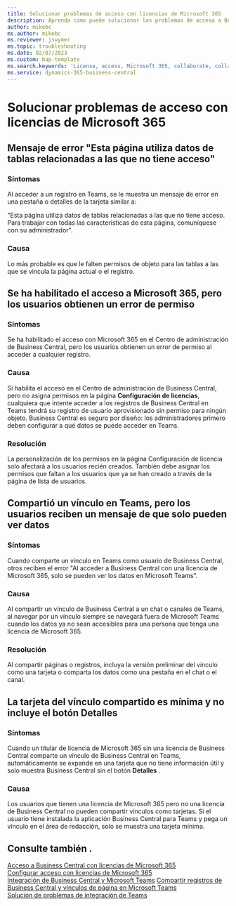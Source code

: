 ```yaml
---
title: Solucionar problemas de acceso con licencias de Microsoft 365
description: Aprenda cómo puede solucionar los problemas de acceso a Business Central con solo una licencia de Microsoft 365.
author: mikebc
ms.author: mikebc
ms.reviewer: jswymer
ms.topic: troubleshooting
ms.date: 02/07/2023
ms.custom: bap-template
ms.search.keywords: 'License, access, Microsoft 365, collaborate, collaboration, Teams, Microsoft Teams'
ms.service: dynamics-365-business-central
---
```


# <a name="troubleshoot-access-with-microsoft-365-licenses"></a>Solucionar problemas de acceso con licencias de Microsoft 365

## <a name="this-page-uses-data-from-related-tables-that-you-do-not-have-access-to-error-message"></a>Mensaje de error "Esta página utiliza datos de tablas relacionadas a las que no tiene acceso"

### <a name="symptoms"></a>Síntomas

Al acceder a un registro en Teams, se le muestra un mensaje de error en una pestaña o detalles de la tarjeta similar a:

"Esta página utiliza datos de tablas relacionadas a las que no tiene acceso. Para trabajar con todas las características de esta página, comuníquese con su administrador".

### <a name="cause"></a>Causa

Lo más probable es que le falten permisos de objeto para las tablas a las que se vincula la página actual o el registro.

## <a name="microsoft-365-access-has-been-enabled-but-users-get-a-permission-error"></a>Se ha habilitado el acceso a Microsoft 365, pero los usuarios obtienen un error de permiso

### <a name="symptoms-1"></a>Síntomas

Se ha habilitado el acceso con Microsoft 365 en el Centro de administración de Business Central, pero los usuarios obtienen un error de permiso al acceder a cualquier registro.

### <a name="cause-1"></a>Causa

Si habilita el acceso en el Centro de administración de Business Central, pero no asigna permisos en la página **Configuración de licencias**, cualquiera que intente acceder a los registros de Business Central en Teams tendrá su registro de usuario aprovisionado sin permiso para ningún objeto. Business Central es seguro por diseño: los administradores primero deben configurar a qué datos se puede acceder en Teams. 

### <a name="resolution"></a>Resolución

La personalización de los permisos en la página Configuración de licencia solo afectará a los usuarios recién creados. También debe asignar los permisos que faltan a los usuarios que ya se han creado a través de la página de lista de usuarios. 

## <a name="you-shared-a-link-in-teams-but-users-get-a-message-that-they-can-only-view-data"></a>Compartió un vínculo en Teams, pero los usuarios reciben un mensaje de que solo pueden ver datos

### <a name="symptoms-2"></a>Síntomas

Cuando comparte un vínculo en Teams como usuario de Business Central, otros reciben el error "Al acceder a Business Central con una licencia de Microsoft 365, solo se pueden ver los datos en Microsoft Teams".

### <a name="cause-2"></a>Causa

Al compartir un vínculo de Business Central a un chat o canales de Teams, al navegar por un vínculo siempre se navegará fuera de Microsoft Teams cuando los datos ya no sean accesibles para una persona que tenga una licencia de Microsoft 365.

### <a name="resolution-1"></a>Resolución

Al compartir páginas o registros, incluya la versión preliminar del vínculo como una tarjeta o comparta los datos como una pestaña en el chat o el canal.

## <a name="card-from-shared-link-is-minimal-and-doesnt-include-details-button"></a>La tarjeta del vínculo compartido es mínima y no incluye el botón Detalles

### <a name="symptoms-3"></a>Síntomas

Cuando un titular de licencia de Microsoft 365 sin una licencia de Business Central comparte un vínculo de Business Central en Teams, automáticamente se expande en una tarjeta que no tiene información útil y solo muestra Business Central sin el botón **Detalles** .

### <a name="cause-3"></a>Causa

Los usuarios que tienen una licencia de Microsoft 365 pero no una licencia de Business Central no pueden compartir vínculos como tarjetas. Si el usuario tiene instalada la aplicación Business Central para Teams y pega un vínculo en el área de redacción, solo se muestra una tarjeta mínima. 

## <a name="see-also"></a>Consulte también .

[Acceso a Business Central con licencias de Microsoft 365](admin-access-with-m365-license.md#minimum-requirements)  
[Configurar acceso con licencias de Microsoft 365](admin-access-with-m365-license-setup.md)  
[Integración de Business Central y Microsoft Teams](across-teams-overview.md)
[Compartir registros de Business Central y vínculos de página en Microsoft Teams](across-working-with-teams.md)  
[Solución de problemas de integración de Teams](admin-teams-troubleshooting.md)  

